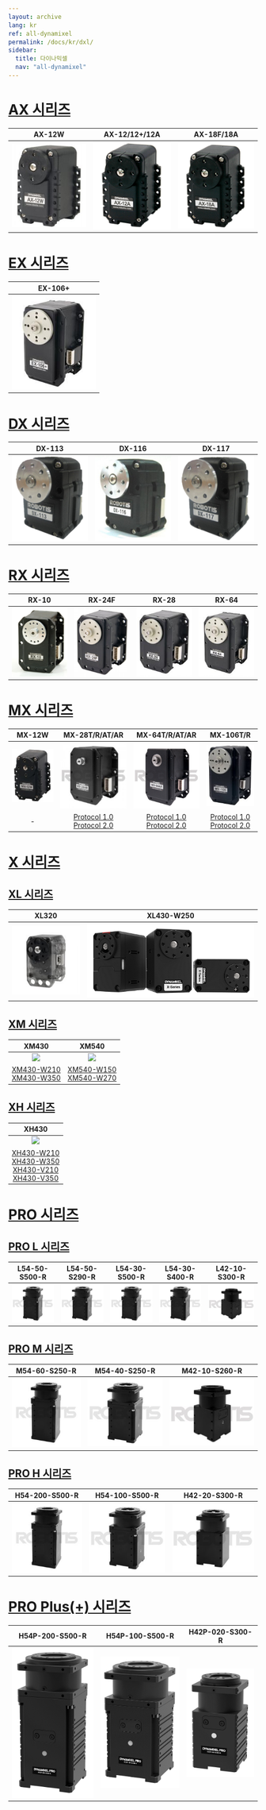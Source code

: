 ```yaml
---
layout: archive
lang: kr
ref: all-dynamixel
permalink: /docs/kr/dxl/
sidebar:
  title: 다이나믹셀
  nav: "all-dynamixel"
---
```


# [AX 시리즈](#ax-시리즈)

|AX-12W|AX-12/12+/12A|AX-18F/18A|
|:---:|:---:|:---:|
|[![](/assets/images/dxl/ax/ax-12w_product.jpg)](/docs/kr/dxl/ax/ax-12w/)|[![](/assets/images/dxl/ax/ax-12a_product.png)](/docs/kr/dxl/ax/ax-12a/)|[![](/assets/images/dxl/ax/ax-18a_product.png)](/docs/kr/dxl/ax/ax-18a/)|

# [EX 시리즈](#ex-시리즈)

|EX-106+|
|:---:|
|[![](/assets/images/dxl/ex/ex-106_product.png)](/docs/kr/dxl/ex/ex-106+/)|

# [DX 시리즈](#dx-시리즈)

|DX-113|DX-116|DX-117|
|:---:|:---:|:---:|
|[![](/assets/images/dxl/dx/dx-113_product.png)](/docs/kr/dxl/dx/dx-113/)|[![](/assets/images/dxl/dx/dx-116_product.png)](/docs/kr/dxl/dx/dx-116/)|[![](/assets/images/dxl/dx/dx-117_product.png)](/docs/kr/dxl/dx/dx-117/)|

# [RX 시리즈](#rx-시리즈)

|RX-10|RX-24F|RX-28|RX-64|
|:---:|:---:|:---:|:---:|
|[![](/assets/images/dxl/rx/rx-10_product.png)](/docs/kr/dxl/rx/rx-10/)|[![](/assets/images/dxl/rx/rx-24f_product.png)](/docs/kr/dxl/rx/rx-24f/)|[![](/assets/images/dxl/rx/rx-28_product.png)](/docs/kr/dxl/rx/rx-28/)|[![](/assets/images/dxl/rx/rx-64_product.png)](/docs/kr/dxl/rx/rx-64/)|

# [MX 시리즈](#mx-시리즈)

|MX-12W|MX-28T/R/AT/AR|MX-64T/R/AT/AR|MX-106T/R|
|:---:|:---:|:---:|:---:|
|[![](/assets/images/dxl/mx/mx-12_product.jpg)](/docs/kr/dxl/mx/mx-12w/)|![](/assets/images/dxl/mx/mx-28ar_product.jpg)|![](/assets/images/dxl/mx/mx-64ar_product.png)|![](/assets/images/dxl/mx/mx-106t_product.jpg)|
|-|[Protocol 1.0](/docs/kr/dxl/mx/mx-28/)<br>[Protocol 2.0](/docs/kr/dxl/mx/mx-28-2/)|[Protocol 1.0](/docs/kr/dxl/mx/mx-64/)<br>[Protocol 2.0](/docs/kr/dxl/mx/mx-64-2/)|[Protocol 1.0](/docs/kr/dxl/mx/mx-106/)<br>[Protocol 2.0](/docs/kr/dxl/mx/mx-106-2/)|

# [X 시리즈](#x-시리즈)

## [XL 시리즈](#xl-시리즈)

|XL320|XL430-W250|
|:---:|:---:|
|[![](/assets/images/dxl/x/xl320_product.jpg)](/docs/kr/dxl/x/xl320/)|[![](/assets/images/dxl/x/xl430_product.png)](/docs/kr/dxl/x/xl430-w250/)|

## [XM 시리즈](#xm-시리즈)

|XM430|XM540|
|:---:|:---:|
|![](/assets/images/dxl/x/x_시리즈_product.png)|![](/assets/images/dxl/x/x540-시리즈_product.png)|
|[XM430-W210](/docs/kr/dxl/x/xm430-w210/)<br>[XM430-W350](/docs/kr/dxl/x/xm430-w350/)|[XM540-W150](/docs/kr/dxl/x/xm540-w150/)<br>[XM540-W270](/docs/kr/dxl/x/xm540-w270/)|

## [XH 시리즈](#xh-시리즈)

|XH430|
|:---:|
|![](/assets/images/dxl/x/x_시리즈_product.png)|
|[XH430-W210](/docs/kr/dxl/x/xh430-w210/)<br>[XH430-W350](/docs/kr/dxl/x/xh430-w350/)<br>[XH430-V210](/docs/kr/dxl/x/xh430-v210/)<br>[XH430-V350](/docs/kr/dxl/x/xh430-v350/)|

# [PRO 시리즈](#pro-시리즈)

## [PRO L 시리즈](#pro-l-시리즈)

|L54-50-S500-R|L54-50-S290-R|L54-30-S500-R|L54-30-S400-R|L42-10-S300-R|
|:---:|:---:|:---:|:---:|:---:|
|[![](/assets/images/dxl/pro/h54-100-s500-r_product.jpg)](/docs/kr/dxl/pro/l54-50-s500-r/)|[![](/assets/images/dxl/pro/h54-100-s500-r_product.jpg)](/docs/kr/dxl/pro/l54-50-s290-r/)|[![](/assets/images/dxl/pro/h54-100-s500-r_product.jpg)](/docs/kr/dxl/pro/l54-30-s500-r/)|[![](/assets/images/dxl/pro/h54-100-s500-r_product.jpg)](/docs/kr/dxl/pro/l54-30-s400-r/)|[![](/assets/images/dxl/pro/m42-10-s260-r_product.jpg)](/docs/kr/dxl/pro/l42-10-s300-r/)|

## [PRO M 시리즈](#pro-m-시리즈)

|M54-60-S250-R|M54-40-S250-R|M42-10-S260-R|
|:---:|:---:|:---:|
|[![](/assets/images/dxl/pro/h54-200-s500-r_product.jpg)](/docs/kr/dxl/pro/m54-60-s250-r/)|[![](/assets/images/dxl/pro/h54-100-s500-r_product.jpg)](/docs/kr/dxl/pro/m54-40-s250-r/)|[![](/assets/images/dxl/pro/m42-10-s260-r_product.jpg)](/docs/kr/dxl/pro/m42-10-s260-r/)|

## [PRO H 시리즈](#pro-h-시리즈)

|H54-200-S500-R|H54-100-S500-R|H42-20-S300-R|
|:---:|:---:|:---:|
|[![](/assets/images/dxl/pro/h54-200-s500-r_product.jpg)](/docs/kr/dxl/pro/h54-200-s500-r/)|[![](/assets/images/dxl/pro/h54-100-s500-r_product.jpg)](/docs/kr/dxl/pro/h54-100-s500-r/)|[![](/assets/images/dxl/pro/h42-20-s300-r_product.jpg)](/docs/kr/dxl/pro/h42-20-s300-r/)|

# [PRO Plus(+) 시리즈](#pro-plus-시리즈)

|H54P-200-S500-R|H54P-100-S500-R|H42P-020-S300-R|
|:---:|:---:|:---:|
|[![](/assets/images/dxl/pro_plus/h54p-200-s500-r.png)](/docs/kr/dxl/pro_plus/h54p-200-s500-r/)|[![](/assets/images/dxl/pro_plus/h54p-100-s500-r.png)](/docs/kr/dxl/pro_plus/h54p-100-s500-r/)|[![](/assets/images/dxl/pro_plus/h42p-020-s300-r.png)](/docs/kr/dxl/pro_plus/h42p-020-s300-r/)|
